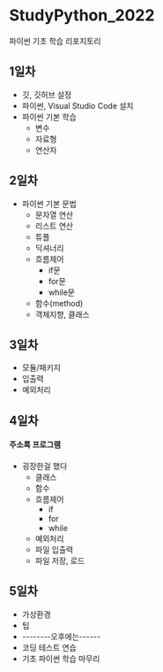 # StudyPython_2022

파이썬 기초 학습 리포지토리

## 1일차

- 깃, 깃허브 설정
- 파이썬, Visual Studio Code 설치
- 파이썬 기본 학습
  - 변수
  - 자료형
  - 연산자

## 2일차

- 파이썬 기본 문법
  - 문자열 연산
  - 리스트 연산
  - 튜플
  - 딕셔너리
  - 흐름제어
    - if문
    - for문
    - while문
  - 함수(method)
  - 객체지향, 클래스

## 3일차

- 모듈/패키지
- 입출력
- 예외처리

## 4일차

#### 주소록 프로그램

- 굉장한걸 했다
  - 클래스
  - 함수
  - 흐름제어
    - if
    - for
    - while
  - 예외처리
  - 파일 입출력
  - 파일 저장, 로드

## 5일차

- 가상환경
- 팁
- --------오후에는------
- 코딩 테스트 연습
- 기초 파이썬 학습 마무리
